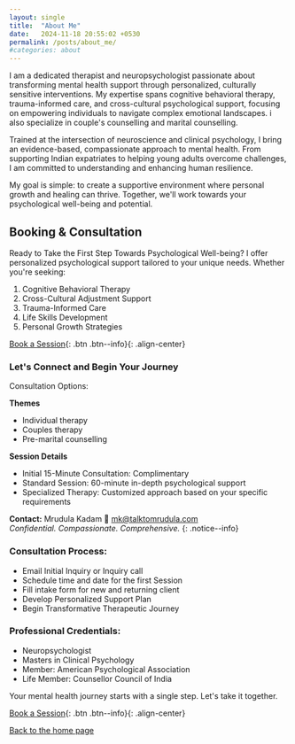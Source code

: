 ```yaml
---
layout: single
title:  "About Me"
date:   2024-11-18 20:55:02 +0530
permalink: /posts/about_me/
#categories: about
---
```


I am a dedicated therapist and neuropsychologist passionate about transforming mental health support through personalized, culturally sensitive interventions. My expertise spans cognitive behavioral therapy, trauma-informed care, and cross-cultural psychological support, focusing on empowering individuals to navigate complex emotional landscapes. i also specialize in couple's counselling and marital counselling.

Trained at the intersection of neuroscience and clinical psychology, I bring an evidence-based, compassionate approach to mental health. From supporting Indian expatriates to helping young adults overcome challenges, I am committed to understanding and enhancing human resilience.

My goal is simple: to create a supportive environment where personal growth and healing can thrive. Together, we'll work towards your psychological well-being and potential.

## Booking & Consultation
Ready to Take the First Step Towards Psychological Well-being?
I offer personalized psychological support tailored to your unique needs. Whether you're seeking:

1. Cognitive Behavioral Therapy
2. Cross-Cultural Adjustment Support
3. Trauma-Informed Care
4. Life Skills Development
5. Personal Growth Strategies

[Book a Session](/contact/){: .btn .btn--info}{: .align-center}

### Let's Connect and Begin Your Journey
Consultation Options:

**Themes**
* Individual therapy
* Couples therapy
* Pre-marital counselling

**Session Details**
* Initial 15-Minute Consultation: Complimentary
* Standard Session: 60-minute in-depth psychological support
* Specialized Therapy: Customized approach based on your specific requirements


**Contact:** Mrudula Kadam
📧 [mk@talktomrudula.com](mailto:mk@talktomrudula.com)     
*Confidential. Compassionate. Comprehensive.*
{: .notice--info}

### Consultation Process:

* Email Initial Inquiry or Inquiry call
* Schedule time and date for the first Session
* Fill intake form for new and returning client
* Develop Personalized Support Plan
* Begin Transformative Therapeutic Journey

### Professional Credentials:

* Neuropsychologist
* Masters in Clinical Psychology
* Member: American Psychological Association
* Life Member: Counsellor Council of India

Your mental health journey starts with a single step. Let's take it together.

[Book a Session](/contact/){: .btn .btn--info}{: .align-center}

  [Back to the home page](index.md)
